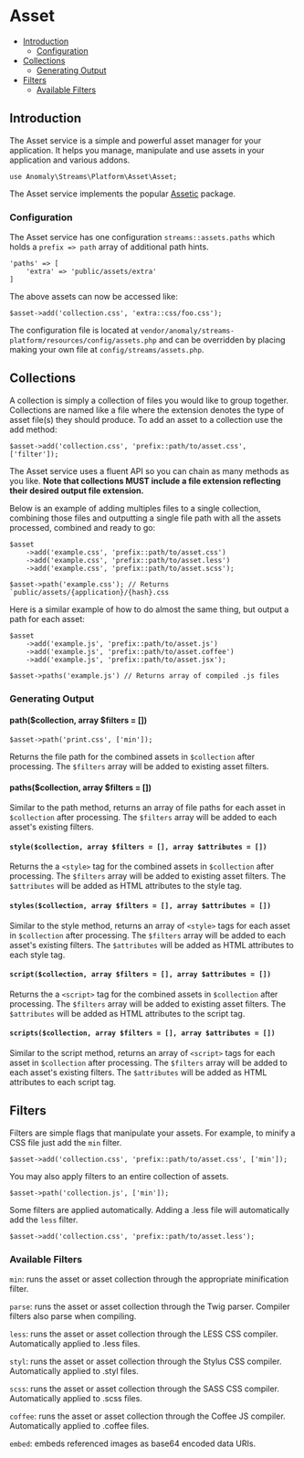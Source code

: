 # Asset

- [Introduction](#introduction)
	- [Configuration](#configuration)
- [Collections](#collections)
	- [Generating Output](#generating-output)
- [Filters](#filters)
	- [Available Filters](#available-filters)


<a name="introduction"></a>
## Introduction

The Asset service is a simple and powerful asset manager for your application. It helps you manage, manipulate and use assets in your application and various addons.

	use Anomaly\Streams\Platform\Asset\Asset;

The Asset service implements the popular [Assetic](https://github.com/kriswallsmith/assetic) package.

<a name="configuration"></a>
### Configuration

The Asset service has one configuration `streams::assets.paths` which holds a `prefix => path` array of additional path hints.

	'paths' => [
		'extra' => 'public/assets/extra'
	]

The above assets can now be accessed like:
	
	$asset->add('collection.css', 'extra::css/foo.css');

The configuration file is located at `vendor/anomaly/streams-platform/resources/config/assets.php` and can be overridden by placing making your own file at `config/streams/assets.php`.


<a name="collections"></a>
## Collections

A collection is simply a collection of files you would like to group together. Collections are named like a file where the extension denotes the type of asset file(s) they should produce. To add an asset to a collection use the add method:

	$asset->add('collection.css', 'prefix::path/to/asset.css', ['filter']);

The Asset service uses a fluent API so you can chain as many methods as you like. **Note that collections MUST include a file extension reflecting their desired output file extension.**

Below is an example of adding multiples files to a single collection, combining those files and outputting a single file path with all the assets processed, combined and ready to go:

	$asset
		->add('example.css', 'prefix::path/to/asset.css')
		->add('example.css', 'prefix::path/to/asset.less')
		->add('example.css', 'prefix::path/to/asset.scss');
	
	$asset->path('example.css'); // Returns `public/assets/{application}/{hash}.css

Here is a similar example of how to do almost the same thing, but output a path for each asset:

	$asset
		->add('example.js', 'prefix::path/to/asset.js')
		->add('example.js', 'prefix::path/to/asset.coffee')
		->add('example.js', 'prefix::path/to/asset.jsx');
	
	$asset->paths('example.js') // Returns array of compiled .js files

<a name="generating-output"></a>
### Generating Output

#### path($collection, array $filters = [])

	$asset->path('print.css', ['min']);

Returns the file path for the combined assets in `$collection` after processing. The `$filters` array will be added to existing asset filters.

#### paths($collection, array $filters = [])

Similar to the path method, returns an array of file paths for each asset in `$collection` after processing. The `$filters` array will be added to each asset's existing filters.

#### `style($collection, array $filters = [], array $attributes = [])`

Returns the a `<style>` tag for the combined assets in `$collection` after processing. The `$filters` array will be added to existing asset filters. The `$attributes` will be added as HTML attributes to the style tag.

#### `styles($collection, array $filters = [], array $attributes = [])`

Similar to the style method, returns an array of `<style>` tags for each asset in `$collection` after processing. The `$filters` array will be added to each asset's existing filters. The `$attributes` will be added as HTML attributes to each style tag.

#### `script($collection, array $filters = [], array $attributes = [])`

Returns the a `<script>` tag for the combined assets in `$collection` after processing. The `$filters` array will be added to existing asset filters. The `$attributes` will be added as HTML attributes to the script tag.

#### `scripts($collection, array $filters = [], array $attributes = [])`

Similar to the script method, returns an array of `<script>` tags for each asset in `$collection` after processing. The `$filters` array will be added to each asset's existing filters. The `$attributes` will be added as HTML attributes to each script tag.


<a name="filters"></a>
## Filters

Filters are simple flags that manipulate your assets. For example, to minify a CSS file just add the `min` filter.

	$asset->add('collection.css', 'prefix::path/to/asset.css', ['min']);

You may also apply filters to an entire collection of assets.

	$asset->path('collection.js', ['min']);

Some filters are applied automatically. Adding a .less file will automatically add the `less` filter.

	$asset->add('collection.css', 'prefix::path/to/asset.less');


<a name="available-filters"></a>
### Available Filters

`min`: runs the asset or asset collection through the appropriate minification filter.

`parse`: runs the asset or asset collection through the Twig parser. Compiler filters also parse when compiling.

`less`: runs the asset or asset collection through the LESS CSS compiler. Automatically applied to .less files.

`styl`: runs the asset or asset collection through the Stylus CSS compiler. Automatically applied to .styl files.

`scss`: runs the asset or asset collection through the SASS CSS compiler. Automatically applied to .scss files.

`coffee`: runs the asset or asset collection through the Coffee JS compiler. Automatically applied to .coffee files.

`embed`: embeds referenced images as base64 encoded data URIs.